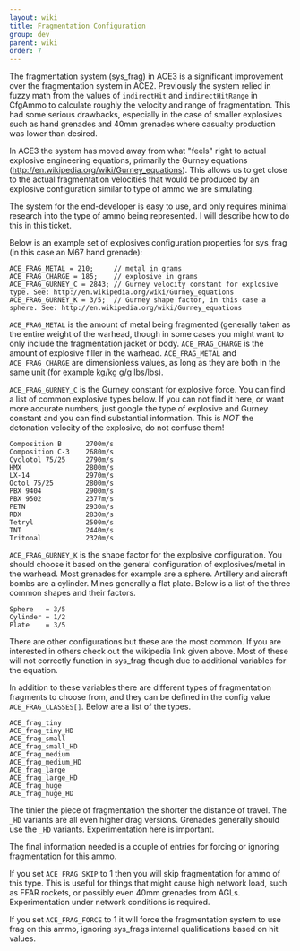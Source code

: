 ```yaml
---
layout: wiki
title: Fragmentation Configuration
group: dev
parent: wiki
order: 7
---
```


The fragmentation system (sys_frag) in ACE3 is a significant improvement over the fragmentation system in ACE2. Previously the system relied in fuzzy math from the values of `indirectHit` and `indirectHitRange` in CfgAmmo to calculate roughly the velocity and range of fragmentation. This had some serious drawbacks, especially in the case of smaller explosives such as hand grenades and 40mm grenades where casualty production was lower than desired.

In ACE3 the system has moved away from what "feels" right to actual explosive engineering equations, primarily the Gurney equations (http://en.wikipedia.org/wiki/Gurney_equations). This allows us to get close to the actual fragmentation velocities that would be produced by an explosive configuration similar to type of ammo we are simulating.

The system for the end-developer is easy to use, and only requires minimal research into the type of ammo being represented. I will describe how to do this in this ticket.

Below is an example set of explosives configuration properties for sys_frag (in this case an M67 hand grenade):
```
ACE_FRAG_METAL = 210;     // metal in grams
ACE_FRAG_CHARGE = 185;    // explosive in grams
ACE_FRAG_GURNEY_C = 2843; // Gurney velocity constant for explosive type. See: http://en.wikipedia.org/wiki/Gurney_equations
ACE_FRAG_GURNEY_K = 3/5;  // Gurney shape factor, in this case a sphere. See: http://en.wikipedia.org/wiki/Gurney_equations
```

`ACE_FRAG_METAL` is the amount of metal being fragmented (generally taken as the entire weight of the warhead, though in some cases you might want to only include the fragmentation jacket or body. `ACE_FRAG_CHARGE` is the amount of explosive filler in the warhead. `ACE_FRAG_METAL` and `ACE_FRAG_CHARGE` are dimensionless values, as long as they are both in the same unit (for example kg/kg g/g lbs/lbs).

`ACE_FRAG_GURNEY_C` is the Gurney constant for explosive force. You can find a list of common explosive types below. If you can not find it here, or want more accurate numbers, just google the type of explosive and Gurney constant and you can find substantial information. This is *NOT* the detonation velocity of the explosive, do not confuse them!

```
Composition B      2700m/s
Composition C-3    2680m/s
Cyclotol 75/25     2790m/s
HMX                2800m/s
LX-14              2970m/s
Octol 75/25        2800m/s
PBX 9404           2900m/s
PBX 9502           2377m/s
PETN               2930m/s
RDX                2830m/s
Tetryl             2500m/s
TNT                2440m/s
Tritonal           2320m/s
```

`ACE_FRAG_GURNEY_K` is the shape factor for the explosive configuration. You should choose it based on the general configuration of explosives/metal in the warhead. Most grenades for example are a sphere. Artillery and aircraft bombs are a cylinder. Mines generally a flat plate. Below is a list of the three common shapes and their factors.

```
Sphere   = 3/5
Cylinder = 1/2
Plate    = 3/5
```

There are other configurations but these are the most common. If you are interested in others check out the wikipedia link given above. Most of these will not correctly function in sys_frag though due to additional variables for the equation.

In addition to these variables there are different types of fragmentation fragments to choose from, and they can be defined in the config value `ACE_FRAG_CLASSES[]`. Below are a list of the types.

```
ACE_frag_tiny
ACE_frag_tiny_HD
ACE_frag_small
ACE_frag_small_HD
ACE_frag_medium
ACE_frag_medium_HD
ACE_frag_large
ACE_frag_large_HD
ACE_frag_huge
ACE_frag_huge_HD
```

The tinier the piece of fragmentation the shorter the distance of travel. The `_HD` variants are all even higher drag versions. Grenades generally should use the `_HD` variants. Experimentation here is important.

The final information needed is a couple of entries for forcing or ignoring fragmentation for this ammo.

If you set `ACE_FRAG_SKIP` to 1 then you will skip fragmentation for ammo of this type. This is useful for things that might cause high network load, such as FFAR rockets, or possibly even 40mm grenades from AGLs. Experimentation under network conditions is required.

If you set `ACE_FRAG_FORCE` to 1 it will force the fragmentation system to use frag on this ammo, ignoring sys_frags internal qualifications based on hit values.